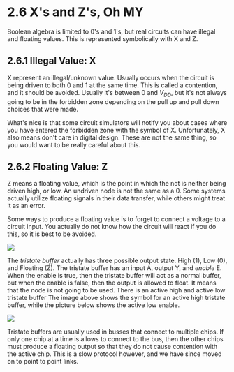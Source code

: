 # 2.6 X's and Z's, Oh MY

Boolean algebra is limited to 0's and 1's, but real circuits can have illegal and floating values. This is represented symbolically with X and Z.

## 2.6.1 Illegal Value: X

X represent an illegal/unknown value. Usually occurs when the circuit is being driven to both 0 and 1 at the same time. This is called a contention, and it should be avoided. Usually it's between 0 and $V_{DD}$, but it's not always going to be in the forbidden zone depending on the pull up and pull down choices that were made.

What's nice is that some circuit simulators will notify you about cases where you have entered the forbidden zone with the symbol of X. Unfortunately, X also means don't care in digital design. These are not the same thing, so you would want to be really careful about this.

## 2.6.2 Floating Value: Z

Z means a floating value, which is the point in which the not is neither being driven high, or low. An undriven node is not the same as a 0. Some systems actually utilize floating signals in their data transfer, while others might treat it as an error.

Some ways to produce a floating value is to forget to connect a voltage to a circuit input. You actually do not know how the circuit will react if you do this, so it is best to be avoided.

![](../../../assets/Pasted%20image%2020230703155615.png)

The *tristate buffer*  actually has three possible output state. High (1), Low (0), and Floating (Z). The tristate buffer has an input A, output Y, and *enable* E. When the enable is true, then the tristate buffer will act as a normal buffer, but when the enable is false, then the output is allowed to float. It means that the node is not going to be used. There is an active high and active low tristate buffer The image above shows the symbol for an active high tristate buffer, while the picture below shows the active low enable.

![](../../../assets/Pasted%20image%2020230703160209.png)

Tristate buffers are usually used in busses that connect to multiple chips. If only one chip at a time is allows to connect to the bus, then the other chips must produce a floating output so that they do not cause contention with the active chip. This is a slow protocol however, and we have since moved on to point to point links.

